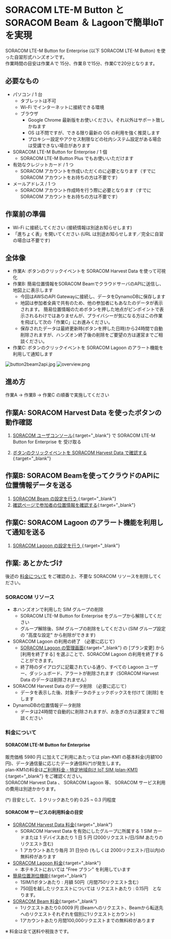 # SORACOM LTE-M Button と SORACOM Beam ＆ Lagoonで簡単IoTを実現

<!--
Google Drive Images: https://drive.google.com/open?id=14yESi7Uem0lpooGA9_QXZ1CmxNT5xl9C
-->

SORACOM LTE-M Button for Enterprise (以下 SORACOM LTE-M Button) を使った自習形式ハンズオンです。  
作業時間の目安は作業Ａで 15分、作業Ｂで15分、作業Cで20分となります。

<h2 id="prepare">必要なもの</h2>

* パソコン / 1 台
    * タブレットは不可
    * Wi-Fi でインターネットに接続できる環境
    * ブラウザ
        * Google Chrome 最新版をお使いください。それ以外はサポート致しかねます
        * OS は不問ですが、できる限り最新の OS の利用を強く推奨します
        * プロキシー設定やアクセス制限などの社内システム設定がある場合は受講できない場合があります
* SORACOM LTE-M Button for Enterprise / 1 個
    * SORACOM LTE-M Button Plus でもお使いいただけます
* 有効なクレジットカード / 1 つ
    * SORACOM アカウントを作成いただくのに必要となります（すでに SORACOM アカウントをお持ちの方は不要です）
* メールアドレス / 1 つ
    * SORACOM アカウント作成時を行う際に必要となります（すでに SORACOM アカウントをお持ちの方は不要です）

<h2 id="standby">作業前の準備</h2>

* Wi-Fi に接続してください (接続情報は別途お知らせします)
* 「進ちょく表」を開いてください (URL は別途お知らせします／完全に自習の場合は不要です)

<h2 id="overview">全体像</h2>

- 作業A: ボタンのクリックイベントを SORACOM Harvest Data を使って可視化
- 作業B: 簡易位置情報をSORACOM BeamでクラウドサーバのAPIに送信し、地図上に表示します
  - 今回はAWSのAPI Gatewayに接続し、データをDynamoDBに保存します
  - 地図は参加者全員で共有のため、他の参加者にもあなたのデータが表示されます。
    簡易位置情報のためボタンを押した地点がピンポイントで表示されるわけではありませんが、プライバシーが気になる方はこの作業を飛ばして次の「作業C」にお進みください。
  - 保存されたデータは最終更新時(ボタンを押した日時)から24時間で自動削除されますが、ハンズオン終了後の削除をご要望の方は運営までご相談ください。
- 作業C: ボタンのクリックイベントを SORACOM Lagoon のアラート機能を利用して通知します

![button2beam2api.jpg](https://docs.google.com/drawings/d/e/2PACX-1vQWgPI-QhRNsgP_7DRaUiJsl6rQec6VW3auogQLT_7yryLuCXwUgiVoUAjwC2MD0ukeYPTKk1yyacG-/pub?w=965&h=204&x=2)
![overview.png](https://docs.google.com/drawings/d/e/2PACX-1vS-3EnPq0oOCPQgcPK4CDXHGYX76iE_TGR8fqo3zxbMSdiqobdpuDyZgbAsXUfBEdoCkO654KqtKSNF/pub?w=744&h=213)







<h2 id="workflow">進め方</h2>

作業A → 作業B → 作業C の順番で実施してください

<h2 id="work-a">作業A: SORACOM Harvest Data を使ったボタンの動作確認</h2>

1. [SORACOM ユーザコンソール](https://console.soracom.io){:target="_blank"} で SORACOM LTE-M Button for Enterprise を 受け取る  
   
2. [ボタンのクリックイベントを SORACOM Harvest Data で確認する](../common/harvest){:target="_blank"}

<h2 id="work-b">作業B: SORACOM Beamを使ってクラウドのAPIに位置情報データを送る</h2>

1. [ SORACOM Beam の設定を行う ](work-b/index.md){:target="_blank"}
2. [確認ページで参加者の位置情報を確認する](http://soracom-map-20200307111440-hostingbucket-test.s3-website-ap-northeast-1.amazonaws.com/){:target="_blank"}

<h2 id="work-c">作業C: SORACOM Lagoon のアラート機能を利用して通知を送る</h2>

1. [ SORACOM Lagoon の設定を行う ](work-c/index.md){:target="_blank"}



<h2 id="closing">作業: あとかたづけ</h2>

後述の [料金について](#fee) をご確認の上、不要な SORACOM リソースを削除してください。

<h3 id="cleanup-soracom">SORACOM リソース</h3>

* 本ハンズオンで利用した SIM グループの削除
    * SORACOM LTE-M Button for Enterprise をグループから解除してください
    * グループ解除後、SIM グループの削除をしてください (SIM グループ設定の "高度な設定" から削除ができます)
* SORACOM Lagoon の利用の終了 （必要に応じて）
    * [SORACOM Lagoon の管理画面](https://console.soracom.io/#/lagoon){:target="_blank"} の [プラン変更] から [利用を終了する] を選ぶことで、SORACOM Lagoon の利用を終了することができます。
    * 終了時のダイアログに記載されている通り、すべての Lagoon ユーザー、ダッシュボード、アラートが削除されます（SORACOM Harvest Data のデータは削除されません）
* SORACOM Harvest Data のデータ削除 （必要に応じて）
    * データを表示した後、対象データのチェックボックスを付けて [削除] をします
* DynamoDBの位置情報データ削除
    * データは24時間で自動的に削除されますが、お急ぎの方は運営までご相談ください

<h3 id="fee">料金について</h3>

#### SORACOM LTE-M Button for Enterprise

販売価格 5980 円 に加えてご利用にあたっては plan-KM1 の基本料金(月額100円)、データ通信量に応じたデータ通信料(*)が発生します。  
plan-KM1の料金は[ご利用料金 - 特定地域向け IoT SIM (plan-KM1)](https://soracom.jp/services/air/cellular/price_specific_area_sim/#plan-km1){:target="_blank"} をご確認ください。  
SORACOM Harvest Data 、 SORACOM Lagoon 等、 SORACOM サービス利用の費用は別途かかります。

(*) 目安として、１クリックあたり約 0.25 ~ 0.3 円程度

#### SORACOM サービスの利用料金の目安

* [SORACOM Harvest Data 料金](https://soracom.jp/services/harvest/price/){:target="_blank"}
    * SORACOM Harvest Data を有効にしたグループに所属する 1 SIM カードまたは 1 デバイスあたり 1 日 5 円 (2000リクエスト/日/SIM あたりのリクエスト含む)
    * 1 アカウントあたり毎月 31 日分の (もしくは 2000リクエスト/日以内)の無料枠があります
* [SORACOM Lagoon 料金](https://soracom.jp/services/lagoon/price/){:target="_blank"}
    * 本テキストにおいては "Free プラン" を利用しています
* [簡易位置測位機能](https://dev.soracom.io/jp/docs/location_service/){:target="_blank"}
    * 1SIM/1ボタンあたり : 月額 50円（月間750リクエスト含む）
    * 750回を越したリクエストについては リクエストあたり : 0.15円　となります。
* [SORACOM Beam 料金](https://soracom.jp/services/beam/price/){:target="_blank"}
    * 1リクエストあたり0.0009 円
        (Beamへのリクエスト、Beamから転送先へのリクエストそれぞれを個別に1リクエストとカウント) 
    * 1アカウントあたり月間100,000リクエストまでの無料枠があります

※ 料金は全て送料や税抜きです。
